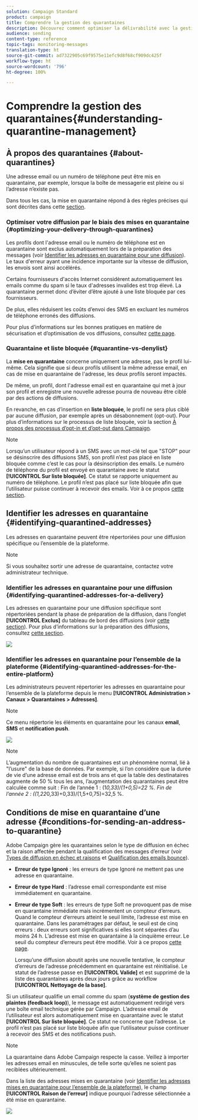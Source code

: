 ```yaml
---
solution: Campaign Standard
product: campaign
title: Comprendre la gestion des quarantaines
description: Découvrez comment optimiser la délivrabilité avec la gestion des quarantaines.
audience: sending
content-type: reference
topic-tags: monitoring-messages
translation-type: ht
source-git-commit: ad7322905c69f9575e11efc9d8f68cf909dc425f
workflow-type: ht
source-wordcount: '796'
ht-degree: 100%

---
```



# Comprendre la gestion des quarantaines{#understanding-quarantine-management}

## À propos des quarantaines {#about-quarantines}

Une adresse email ou un numéro de téléphone peut être mis en quarantaine, par exemple, lorsque la boîte de messagerie est pleine ou si l’adresse n’existe pas.

Dans tous les cas, la mise en quarantaine répond à des règles précises qui sont décrites dans cette [section](#conditions-for-sending-an-address-to-quarantine).

### Optimiser votre diffusion par le biais des mises en quarantaine     {#optimizing-your-delivery-through-quarantines}

Les profils dont l&#39;adresse email ou le numéro de téléphone est en quarantaine sont exclus automatiquement lors de la préparation des messages (voir [Identifier les adresses en quarantaine pour une diffusion](#identifying-quarantined-addresses-for-a-delivery)). Le taux d&#39;erreur ayant une incidence importante sur la vitesse de diffusion, les envois sont ainsi accélérés.

Certains fournisseurs d&#39;accès Internet considèrent automatiquement les emails comme du spam si le taux d&#39;adresses invalides est trop élevé. La quarantaine permet donc d’éviter d’être ajouté à une liste bloquée par ces fournisseurs.

De plus, elles réduisent les coûts d’envoi des SMS en excluant les numéros de téléphone erronés des diffusions.

Pour plus d’informations sur les bonnes pratiques en matière de sécurisation et d’optimisation de vos diffusions, consultez [cette page](../../sending/using/delivery-best-practices.md).

### Quarantaine et liste bloquée {#quarantine-vs-denylist}

La **mise en quarantaine** concerne uniquement une adresse, pas le profil lui-même. Cela signifie que si deux profils utilisent la même adresse email, en cas de mise en quarantaine de l&#39;adresse, les deux profils seront impactés.

De même, un profil, dont l&#39;adresse email est en quarantaine qui met à jour son profil et enregistre une nouvelle adresse pourra de nouveau être ciblé par des actions de diffusions.

En revanche, en cas d’insertion en **liste bloquée**, le profil ne sera plus ciblé par aucune diffusion, par exemple après un désabonnement (opt-out). Pour plus d’informations sur le processus de liste bloquée, voir la section [À propos des processus d’opt-in et d’opt-out dans Campaign](../../audiences/using/about-opt-in-and-opt-out-in-campaign.md).

>[!NOTE]
>
>Lorsqu’un utilisateur répond à un SMS avec un mot-clé tel que &quot;STOP&quot; pour se désinscrire des diffusions SMS, son profil n’est pas placé en liste bloquée comme c’est le cas pour la désinscription des emails. Le numéro de téléphone du profil est envoyé en quarantaine avec le statut **[!UICONTROL Sur liste bloquée]**. Ce statut se rapporte uniquement au numéro de téléphone. Le profil n’est pas placé sur liste bloquée afin que l’utilisateur puisse continuer à recevoir des emails. Voir à ce propos [cette section](../../channels/using/managing-incoming-sms.md#managing-stop-sms).

## Identifier les adresses en quarantaine     {#identifying-quarantined-addresses}

Les adresses en quarantaine peuvent être répertoriées pour une diffusion spécifique ou l’ensemble de la plateforme.

>[!NOTE]
>
>Si vous souhaitez sortir une adresse de quarantaine, contactez votre administrateur technique.

### Identifier les adresses en quarantaine pour une diffusion     {#identifying-quarantined-addresses-for-a-delivery}

Les adresses en quarantaine pour une diffusion spécifique sont répertoriées pendant la phase de préparation de la diffusion, dans l’onglet **[!UICONTROL Exclus]** du tableau de bord des diffusions (voir [cette section](../../sending/using/monitoring-a-delivery.md#exclusion-logs)). Pour plus d’informations sur la préparation des diffusions, consultez [cette section](../../sending/using/preparing-the-send.md).

![](assets/exclusion_logs.png)

### Identifier les adresses en quarantaine pour l’ensemble de la plateforme     {#identifying-quarantined-addresses-for-the-entire-platform}

Les administrateurs peuvent répertorier les adresses en quarantaine pour l’ensemble de la plateforme depuis le menu **[!UICONTROL Administration > Canaux > Quarantaines > Adresses]**.

>[!NOTE]
>
>Ce menu répertorie les éléments en quarantaine pour les canaux **email**, **SMS** et **notification push**.

![](assets/quarantines1.png)

>[!NOTE]
>
>L’augmentation du nombre de quarantaines est un phénomène normal, lié à &quot;l’usure&quot; de la base de données. Par exemple, si l’on considère que la durée de vie d’une adresse email est de trois ans et que la table des destinataires augmente de 50 % tous les ans, l’augmentation des quarantaines peut être calculée comme suit : Fin de l’année 1 : (1*0,33)/(1+0,5)=22 %. Fin de l’année 2 : ((1,22*0,33)+0,33)/(1,5+0,75)=32,5 %.

## Conditions de mise en quarantaine d’une adresse     {#conditions-for-sending-an-address-to-quarantine}

Adobe Campaign gère les quarantaines selon le type de diffusion en échec et la raison affectée pendant la qualification des messages d’erreur (voir [Types de diffusion en échec et raisons](../../sending/using/understanding-delivery-failures.md#delivery-failure-types-and-reasons) et [Qualification des emails bounce](../../sending/using/understanding-delivery-failures.md#bounce-mail-qualification)).

* **Erreur de type Ignoré** : les erreurs de type Ignoré ne mettent pas une adresse en quarantaine.
* **Erreur de type Hard** : l’adresse email correspondante est mise immédiatement en quarantaine.
* **Erreur de type Soft** : les erreurs de type Soft ne provoquent pas de mise en quarantaine immédiate mais incrémentent un compteur d’erreurs. Quand le compteur d’erreurs atteint le seuil limite, l’adresse est mise en quarantaine. Dans les paramétrages par défaut, le seuil est de cinq erreurs : deux erreurs sont significatives si elles sont séparées d’au moins 24 h. L’adresse est mise en quarantaine à la cinquième erreur. Le seuil du compteur d’erreurs peut être modifié. Voir à ce propos [cette page](../../administration/using/configuring-email-channel.md#email-channel-parameters).

   Lorsqu’une diffusion aboutit après une nouvelle tentative, le compteur d’erreurs de l’adresse précédemment en quarantaine est réinitialisé. Le statut de l’adresse passe en **[!UICONTROL Valide]** et est supprimé de la liste des quarantaines après deux jours grâce au workflow **[!UICONTROL Nettoyage de la base]**.

Si un utilisateur qualifie un email comme du spam (**système de gestion des plaintes (feedback loop)**), le message est automatiquement redirigé vers une boîte email technique gérée par Campaign. L’adresse email de l’utilisateur est alors automatiquement mise en quarantaine avec le statut **[!UICONTROL Sur liste bloquée]**. Ce statut ne concerne que l’adresse. Le profil n’est pas placé sur liste bloquée afin que l’utilisateur puisse continuer à recevoir des SMS et des notifications push.

>[!NOTE]
La quarantaine dans Adobe Campaign respecte la casse. Veillez à importer les adresses email en minuscules, de telle sorte qu’elles ne soient pas reciblées ultérieurement.

Dans la liste des adresses mises en quarantaine (voir [Identifier les adresses mises en quarantaine pour l’ensemble de la plateforme](#identifying-quarantined-addresses-for-the-entire-platform)), le champ **[!UICONTROL Raison de l’erreur]** indique pourquoi l’adresse sélectionnée a été mise en quarantaine.

![](assets/quarantines2.png)

